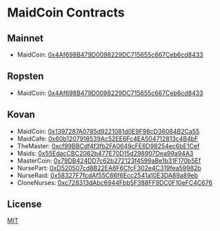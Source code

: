 # MaidCoin Contracts

## Mainnet
- MaidCoin: [0x4Af698B479D0098229DC715655c667Ceb6cd8433](https://etherscan.io/address/0x4Af698B479D0098229DC715655c667Ceb6cd8433)

## Ropsten
- MaidCoin: [0x4Af698B479D0098229DC715655c667Ceb6cd8433](https://ropsten.etherscan.io/address/0x4Af698B479D0098229DC715655c667Ceb6cd8433)

## Kovan
- MaidCoin: [0x1397287A0785d9221081d0E9F98cD36084B2Ca55](https://kovan.etherscan.io/address/0x1397287A0785d9221081d0E9F98cD36084B2Ca55)
- MaidCafe: [0x60b1207918539Ac52EE6Fc4EA504712813c4B4bF](https://kovan.etherscan.io/address/0x60b1207918539Ac52EE6Fc4EA504712813c4B4bF)
- TheMaster: [0xcf99BBCdf4f3fb2FA0649cFE6D98254ec6bE1Cef](https://kovan.etherscan.io/address/0xcf99BBCdf4f3fb2FA0649cFE6D98254ec6bE1Cef)
- Maids: [0x55EdacCBC2062b477E70D15d298907Dea99a94A3](https://kovan.etherscan.io/address/0x55EdacCBC2062b477E70D15d298907Dea99a94A3)
- MasterCoin: [0x79DB424DD7c62b272123f4599aBe1b31F170b5Ef](https://kovan.etherscan.io/address/0x79DB424DD7c62b272123f4599aBe1b31F170b5Ef)
- NursePart: [0xD520507cd8B22EA6F6CfcF302e4C319fea59982b](https://kovan.etherscan.io/address/0xD520507cd8B22EA6F6CfcF302e4C319fea59982b)
- NurseRaid: [0x58327F7fcdAf55C66f6Ecc2541a10E3DA89a89eb](https://kovan.etherscan.io/address/0x58327F7fcdAf55C66f6Ecc2541a10E3DA89a89eb)
- CloneNurses: [0xc728313dAbc6944Fbb5F388FF9DC0F10eFC4C676](https://kovan.etherscan.io/address/0xc728313dAbc6944Fbb5F388FF9DC0F10eFC4C676)

## License
[MIT](LICENSE)

